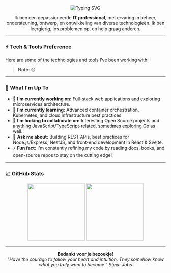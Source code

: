 <!-- Banner or Typing SVG -->
<p align="center">
  <img src="https://readme-typing-svg.herokuapp.com?size=24&color=458588&center=true&vCenter=true&width=600&lines=Hallo,+Ik+ben+Andre+Stoop!;ICT+Professional;Open+Source+Liefhebber;Altijd+Nieuwe+Dingen+Leren" alt="Typing SVG" />
</p>

<!-- Introduction -->
<p align="center">
  Ik ben een gepassioneerde <strong>IT professional</strong>, met ervaring in beheer, ondersteuning, ontwerp, en ontwikkeling van diverse technologieën. Ik ben leergierig, los problemen op, en help graag anderen.
</p>

---

### ⚡ Tech & Tools Preference

Here are some of the technologies and tools I’ve been working with:

> **Note**: 😄

---

### 🚀 What I'm Up To

- 🔭 **I’m currently working on:** Full-stack web applications and exploring microservices architecture.
- 🌱 **I’m currently learning:** Advanced container orchestration, Kubernetes, and cloud infrastructure best practices.
- 👯 **I’m looking to collaborate on:** Interesting Open Source projects and anything JavaScript/TypeScript-related, sometimes exploring Go as well.
- 💬 **Ask me about:** Building REST APIs, best practices for Node.js/Express, NestJS, and front-end development in React & Svelte.
- ⚡ **Fun fact:** I'm constantly refining my code by reading docs, books, and open-source repos to stay on the cutting edge!

---

### 📈 GitHub Stats

<p align="center">
  <img src="https://github-readme-stats.vercel.app/api?username=ustoopia&show_icons=true&theme=gruvbox" height="180em" />
  <img src="https://github-readme-stats.vercel.app/api/top-langs/?username=ustoopia&layout=compact&theme=gruvbox" height="180em" />
</p>

---

<p align="center">
  <strong>Bedankt voor je bezoekje!</strong><br>
  <em>“Have the courage to follow your heart and intuition. They somehow know what you truly want to become.” Steve Jobs</em>
</p>
